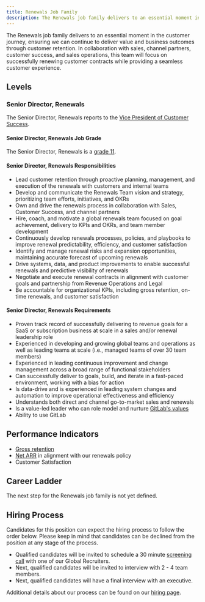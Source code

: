 ```yaml
---
title: Renewals Job Family
description: The Renewals job family delivers to an essential moment in the customer journey, ensuring we can continue to deliver value and business outcomes through customer retention.
---
```

The Renewals job family delivers to an essential moment in the customer journey, ensuring we can continue to deliver value and business outcomes through customer retention. In collaboration with sales, channel partners, customer success, and sales operations, this team will focus on successfully renewing customer contracts while providing a seamless customer experience.

## Levels

### Senior Director, Renewals

The Senior Director, Renewals reports to the [Vice President of Customer Success](https://about.gitlab.com/job-families/sales/vp-of-customer-success/).

#### Senior Director, Renewals Job Grade

The Senior Director, Renewals is a [grade 11](https://about.gitlab.com/handbook/total-rewards/compensation/compensation-calculator/#gitlab-job-grades).

#### Senior Director, Renewals Responsibilities

- Lead customer retention through proactive planning, management, and execution of the renewals with customers and internal teams
- Develop and communicate the Renewals Team vision and strategy, prioritizing team efforts, initiatives, and OKRs
- Own and drive the renewals process in collaboration with Sales, Customer Success, and channel partners
- Hire, coach, and motivate a global renewals team focused on goal achievement, delivery to KPIs and OKRs, and team member development
- Continuously develop renewals processes, policies, and playbooks to improve renewal predictability, efficiency, and customer satisfaction
- Identify and manage renewal risks and expansion opportunities, maintaining accurate forecast of upcoming renewals
- Drive systems, data, and product improvements to enable successful renewals and predictive visibility of renewals
- Negotiate and execute renewal contracts in alignment with customer goals and partnership from Revenue Operations and Legal
- Be accountable for organizational KPIs, including gross retention, on-time renewals, and customer satisfaction

#### Senior Director, Renewals Requirements

- Proven track record of successfully delivering to revenue goals for a SaaS or subscription business at scale in a sales and/or renewal leadership role
- Experienced in developing and growing global teams and operations as well as leading teams at scale (i.e., managed teams of over 30 team members)
- Experienced in leading continuous improvement and change management across a broad range of functional stakeholders
- Can successfully deliver to goals, build, and iterate in a fast-paced environment, working with a bias for action
- Is data-drive and is experienced in leading system changes and automation to improve operational effectiveness and efficiency
- Understands both direct and channel go-to-market sales and renewals
- Is a value-led leader who can role model and nurture [GitLab's values](/handbook/values/)
- Ability to use GitLab

## Performance Indicators

- [Gross retention](https://docs.google.com/document/d/1UaKPTQePAU1RxtGSVb-BujdKiPVoepevrRh8q5bvbBg/edit#heading=h.yycfjurntovz)
- [Net ARR](https://docs.google.com/document/d/1UaKPTQePAU1RxtGSVb-BujdKiPVoepevrRh8q5bvbBg/edit#heading=h.yycfjurntovz) in alignment with our renewals policy
- Customer Satisfaction

## Career Ladder

The next step for the Renewals job family is not yet defined.

## Hiring Process

Candidates for this position can expect the hiring process to follow the order below. Please keep in mind that candidates can be declined from the position at any stage of the process.

- Qualified candidates will be invited to schedule a 30 minute [screening call](https://about.gitlab.com/handbook/hiring/interviewing/#screening-call) with one of our Global Recruiters.
- Next, qualified candidates will be invited to interview with 2 - 4 team members.
- Next, qualified candidates will have a final interview with an executive.

Additional details about our process can be found on our [hiring page](https://about.gitlab.com/handbook/hiring/).

